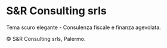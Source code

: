 # S&R Consulting srls
Tema scuro elegante - Consulenza fiscale e finanza agevolata.

© S&R Consulting srls, Palermo.
